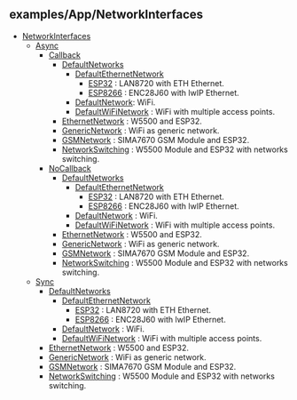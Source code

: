 
## examples/App/NetworkInterfaces

* [NetworkInterfaces](/examples/App/NetworkInterfaces/)
    * [Async](/examples/App/NetworkInterfaces/Async/)
        * [Callback](/examples/App/NetworkInterfaces/Async/Callback/)
            * [DefaultNetworks](/examples/App/NetworkInterfaces/Async/Callback/DefaultNetworks/)
                * [DefaultEthernetNetwork](/examples/App/NetworkInterfaces/Async/Callback/DefaultNetworks/DefaultEthernetNetwork/)
                    * [ESP32](/examples/App/NetworkInterfaces/Async/Callback/DefaultNetworks/DefaultEthernetNetwork/ESP32/) : LAN8720 with ETH Ethernet.
                    * [ESP8266](/examples/App/NetworkInterfaces/Async/Callback/DefaultNetworks/DefaultEthernetNetwork/ESP8266/) : ENC28J60 with lwIP Ethernet.
                * [DefaultNetwork](/examples/App/NetworkInterfaces/Async/Callback/DefaultNetworks/DefaultNetwork/): WiFi.
                * [DefaultWiFiNetwork](/examples/App/NetworkInterfaces/Async/Callback/DefaultNetworks/DefaultWiFiNetwork/) : WiFi with multiple access points.
            * [EthernetNetwork](/examples/App/NetworkInterfaces/Async/Callback/EthernetNetwork/) : W5500 and ESP32.
            * [GenericNetwork](/examples/App/NetworkInterfaces/Async/Callback/GenericNetwork/) : WiFi as generic network.
            * [GSMNetwork](/examples/App/NetworkInterfaces/Async/Callback/GSMNetwork/) : SIMA7670 GSM Module and ESP32.
            * [NetworkSwitching](/examples/App/NetworkInterfaces/Async/Callback/NetworkSwitching) : W5500 Module and ESP32 with networks switching.
        * [NoCallback](/examples/App/NetworkInterfaces/Async/NoCallback/)
            * [DefaultNetworks](/examples/App/NetworkInterfaces/Async/NoCallback/DefaultNetworks/)
                * [DefaultEthernetNetwork](/examples/App/NetworkInterfaces/Async/NoCallback/DefaultNetworks/DefaultEthernetNetwork/)
                    * [ESP32](/examples/App/NetworkInterfaces/Async/NoCallback/DefaultNetworks/DefaultEthernetNetwork/ESP32/) : LAN8720 with ETH Ethernet.
                    * [ESP8266](/examples/App/NetworkInterfaces/Async/NoCallback/DefaultNetworks/DefaultEthernetNetwork/ESP8266/) : ENC28J60 with lwIP Ethernet.
                * [DefaultNetwork](/examples/App/NetworkInterfaces/Async/NoCallback/DefaultNetworks/DefaultNetwork/) : WiFi.
                * [DefaultWiFiNetwork](/examples/App/NetworkInterfaces/Async/NoCallback/DefaultNetworks/DefaultWiFiNetwork/) : WiFi with multiple access points.
            * [EthernetNetwork](/examples/App/NetworkInterfaces/Async/NoCallback/EthernetNetwork/) : W5500 and ESP32. 
            * [GenericNetwork](/examples/App/NetworkInterfaces/Async/NoCallback/GenericNetwork/) : WiFi as generic network.
            * [GSMNetwork](/examples/App/NetworkInterfaces/Async/NoCallback/GSMNetwork/) : SIMA7670 GSM Module and ESP32.
            * [NetworkSwitching](/examples/App/NetworkInterfaces/Async/NoCallback/NetworkSwitching) : W5500 Module and ESP32 with networks switching.
    * [Sync](/examples/App/NetworkInterfaces/Sync/)
        * [DefaultNetworks](/examples/App/NetworkInterfaces/Sync/DefaultNetworks/)
            * [DefaultEthernetNetwork](/examples/App/NetworkInterfaces/Sync/DefaultNetworks/DefaultEthernetNetwork/)
                * [ESP32](/examples/App/NetworkInterfaces/Sync/DefaultNetworks/DefaultEthernetNetwork/ESP32/) : LAN8720 with ETH Ethernet.
                * [ESP8266](/examples/App/NetworkInterfaces/Sync/DefaultNetworks/DefaultEthernetNetwork/ESP8266/) : ENC28J60 with lwIP Ethernet.
            * [DefaultNetwork](/examples/App/NetworkInterfaces/Sync/DefaultNetworks/DefaultNetwork/) : WiFi.
            * [DefaultWiFiNetwork](/examples/App/NetworkInterfaces/Sync//DefaultNetworks/DefaultWiFiNetwork/) : WiFi with multiple access points.
        * [EthernetNetwork](/examples/App/NetworkInterfaces/Sync/EthernetNetwork/) : W5500 and ESP32.
        * [GenericNetwork](/examples/App/NetworkInterfaces/Sync/GenericNetwork/) : WiFi as generic network.
        * [GSMNetwork](/examples/App/NetworkInterfaces/Sync/GSMNetwork/) : SIMA7670 GSM Module and ESP32.
        * [NetworkSwitching](/examples/App/NetworkInterfaces/Sync/NetworkSwitching) : W5500 Module and ESP32 with networks switching.